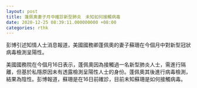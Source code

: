 ```yaml
---
layout: post
title: 蓬佩奧妻子月中確診新型肺炎　未知如何接觸病毒
date: 2020-12-25 08:39:11.000000000 +08:00
categories: rthk
---
```


彭博引述知情人士消息報道，美國國務卿蓬佩奧的妻子蘇珊在今個月中對新型冠狀病毒檢測呈陽性。

美國國務院在今個月16日表示，蓬佩奧因為接觸過一名新型肺炎人士，需進行隔離，但基於私隱原因未有透露檢測呈陽性人士的身份。蓬佩奧其後進行病毒檢測，結果為陰性。彭博報道，蘇珊是在16日前確診，目前未知蘇珊是如何接觸病毒。
